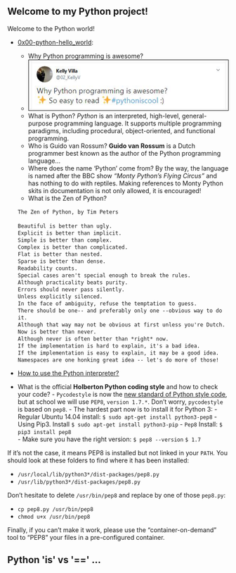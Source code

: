 
## Welcome to my Python project!

Welcome to the Python world!
-   [0x00-python-hello_world](https://github.com/02KellyV/holbertonschool-higher_level_programming/tree/master/0x00-python-hello_world):
	- Why Python programming is awesome?
	- ![](tweet.JPG)
	- What is Python?
	_Python_ is an interpreted, high-level, general-purpose programming language. It supports multiple programming paradigms, including procedural, object-oriented, and functional programming.
	- Who is Guido van Rossum?
	__Guido van Rossum__ is a Dutch programmer best known as the author of the Python programming language...
	- Where does the name ‘Python’ come from?
	By the way, the language is named after the BBC show _“Monty Python’s Flying Circus”_ and has nothing to do with reptiles. Making references to Monty Python skits in documentation is not only allowed, it is encouraged!
	- What is the Zen of Python?
	```
	The Zen of Python, by Tim Peters

	Beautiful is better than ugly.
	Explicit is better than implicit.
	Simple is better than complex.
	Complex is better than complicated.
	Flat is better than nested.
	Sparse is better than dense.
	Readability counts.
	Special cases aren't special enough to break the rules.
	Although practicality beats purity.
	Errors should never pass silently.
	Unless explicitly silenced.
	In the face of ambiguity, refuse the temptation to guess.
	There should be one-- and preferably only one --obvious way to do it.
	Although that way may not be obvious at first unless you're Dutch.
	Now is better than never.
	Although never is often better than *right* now.
	If the implementation is hard to explain, it's a bad idea.
	If the implementation is easy to explain, it may be a good idea.
	Namespaces are one honking great idea -- let's do more of those!

	```
- [How to use the Python interpreter?](https://docs.python.org/3.4/tutorial/interpreter.html)

- What is the official __Holberton Python coding style__ and how to check your code?
		- `Pycodestyle` is now the [new standard of Python style code](https://intranet.hbtn.io/rltoken/D67mmHg2X9ZI7QHlQxayyw "new standard of Python style code"), but at school we will use `PEP8`, `version 1.7.*`. Don’t worry, `pycodestyle` is based on `pep8`. 
		- The hardest part now is to install it for Python 3: 
			-  Regular Ubuntu 14.04 install: 
			 `$ sudo apt-get install python3-pep8`
			 - Using Pip3. Install 
			 `$ sudo apt-get install python3-pip`
		- `Pep8` Install: 
		`$ pip3 install pep8`  
		- Make sure you have the right version: 
		`$ pep8 --version`
		`$ 1.7`

If it’s not the case, it means PEP8 is installed but not linked in your `PATH`. You should look at these folders to find where it has been installed:

-   `/usr/local/lib/python3*/dist-packages/pep8.py`
-   `/usr/lib/python3*/dist-packages/pep8.py`

Don’t hesitate to delete `/usr/bin/pep8` and replace by one of those `pep8.py`:

-   `cp pep8.py /usr/bin/pep8`
-   `chmod u+x /usr/bin/pep8`

Finally, if you can’t make it work, please use the “container-on-demand” tool to “PEP8” your files in a pre-configured container.

## Python 'is' vs '==' ...

